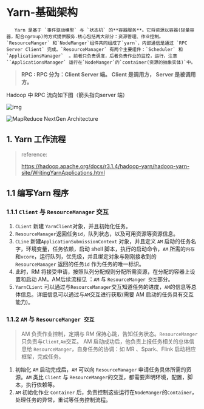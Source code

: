 # Yarn-基础架构

       Yarn 是基于 `事件驱动模型` 与 `状态机` 的**容器服务**。它将资源以容器(轻量容器，配合cgroup)的方式提供服务.核心包括两大部分：资源管理、作业控制。`ResourceManger` 和`NodeManger`组件共同组成了`yarn`，内部通信是通过 `RPC Server Client` 完成。`ResourceManager` 有两个主要组件：`Scheduler` 和 `ApplicationsManager`  。前者只负责调度，后者负责作业的监控，运行，注意 ``ApplicationsManager` 运行在`NodeManger`的`container(资源的抽象实体)`中。

> **RPC :  RPC 分为：Client Server 端。 Client 是调用方， Server 是被调用方。**

Hadoop 中 RPC 流向如下图（箭头指向server 端）

![img](https://img-blog.csdnimg.cn/20181107091512467.png?x-oss-process=image/watermark,type_ZmFuZ3poZW5naGVpdGk,shadow_10,text_aHR0cHM6Ly9ibG9nLmNzZG4ubmV0L2M5Mjk4MzM2MjNsdmNoYQ==,size_16,color_FFFFFF,t_70)



![MapReduce NextGen Architecture](https://hadoop.apache.org/docs/r3.1.4/hadoop-yarn/hadoop-yarn-site/yarn_architecture.gif)

## 1. Yarn 工作流程

> reference:
>
> https://hadoop.apache.org/docs/r3.1.4/hadoop-yarn/hadoop-yarn-site/WritingYarnApplications.html

## 1.1 编写Yarn 程序

### 1.1.1 `Client` 与 `ResourceManager` 交互

1. `CLient` 新建 `YarnClient`对象，并且初始化任务。
2. `ResourceManager`返回任务`id`，队列状态，以及可用资源等资源信息。
3. `CLine` 新建`ApplicationSubmissionContext` 对象，并且定义 `AM` 启动的任务名字，环境变量，任务依赖，启动 shell 脚本，执行的启动命令，`AM` 所需的`内存`和`vcore`，运行队列，优先级，并且绑定对象与刚刚接收到的 `ResourceManager` 返回的任务`id` 作为任务的唯一标识。
4. 此时，RM 将接受申请，按照队列分配规则分配所需资源，在分配的容器上设置和启动 AM。AM后续流程见 ：`AM` 与 `ResourceManger 交互`部分。
5. `YarnCLient` 可以通过与`ResourceManager`交互知道任务的进度，`AM`的信息等总体信息。详细信息可以通过与`AM`交互进行获取(需要 AM 启动的任务具有交互能力)。

### 1.1.2 `AM` 与 `ResourceManger 交互`

> AM 负责作业控制，定期与 RM 保持心跳，告知任务状态。`ResourceManger`只负责与`Client`,`Am`交互。 AM 启动成功后，他负责上报任务相关的总体信息给 `ResourceManger`，自身任务的协调：如 MR 、Spark、Flink 启动相应框架，完成任务。

1. 初始化 `AM` 启动完成后，`AM` 可以向 `ResourceManager` 申请任务具体所需的资源。`AM` 类比 `Client` 与 `ResourceManger`的交互，都需要声明环境，配置，脚本，执行依赖等。
2. `AM` 初始化作业 `Container` 后，负责控制这些运行在`NodeManger`的`Container`，处理任务的异常，重试等任务控制流程。

